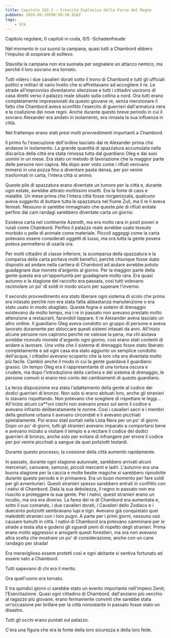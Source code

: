 ```yaml
---
title: Capitolo 162.1 – Crescita Esplosiva della Forza del Regno
pubDate: 2024-05-29T08:58:20.916Z
tags:
    - htk
---
```



Capitolo regolare,
0 capitoli in coda, 0/5
-Schadenfreude


Nel momento in cui suonò la campana, quasi tutti a Chambord ebbero l'impulso di sospirare di sollievo.


Stavolta la campana non era suonata per segnalare un attacco nemico, ma perché il loro sovrano era tornato.


Tutti videro i due cavalieri dorati sotto il trono di Chambord e tutti gli ufficiali politici e militari di vario livello che si affrettavano ad accogliere il re. Le strade all'improvviso diventarono silenziose e tutti i cittadini uscirono di casa diretti verso il palazzo reale situato sulla collina a nord.
Ora tutti erano completamente impressionati da questo giovane re, senza menzionare il fatto che Chambord aveva sconfitto l'esercito di guerrieri dall'armatura nera e la coalizione dei nove regni. Anche durante questo breve periodo in cui il sovrano Alexander era andato in isolamento, era rimasta la sua influenza in città.


Nel frattempo erano stati presi molti provvedimenti importanti a Chambord.


Il primo fu l'esecuzione dell'ordine lasciato dal re Alexander prima che andasse in isolamento. La grande quantità di spazzatura accumulata nella discarica della città era stata rimossa tutta dal guardiano Oleg e dai suoi uomini in un mese.
Era stato un metodo di lavorazione che la maggior parte delle persone non capiva. Ma dopo aver visto come i rifiuti venivano immersi in una pozza fino a diventare pasta densa, per poi venire trasformati in carta, l'intera città si animò.


Queste pile di spazzatura erano diventate un tumore per la città e, durante ogni estate, avrebbe attirato moltissimi insetti. Era la fonte di caos e malattie. Un mese prima che l'intera città fosse riorganizzata, qualcuno aveva suggerito di buttare tutta la spazzatura nel fiume Zuli, ma il re li aveva fermati. Nessuno si sarebbe immaginato che queste pile di rifiuti evitate perfino dai cani randagi sarebbero diventate carta un giorno.


Esisteva carta nel continente Azeroth, ma era molto rara in posti poveri e rurali come Chambord. Perfino il palazzo reale avrebbe usato tessuto morbido o pelle di animale come materiale. Piccoli aggeggi come la carta potevano essere considerati oggetti di lusso, ma ora tutta la gente povera poteva permettersi di usarla ora.


Per molti cittadini di classe inferiore, la scomparsa della spazzatura e la comparsa della carta portava molti benefici, perché chiunque fosse stato disposto ad andare nella cartiera di Chambord ad aiutare avrebbe potuto guadagnare due monete d'argento al giorno.
Per la maggior parte della gente questa era un'opportunità per guadagnare molto rara. Era quasi autunno e la stagione del raccolto era passata, così tutti volevano racimolare un po' di soldi in modo sicuro per superare l'inverno.


Il secondo provvedimento era stato liberare ogni sistema di scolo che prima era intasato perché non era stata fatta abbastanza manutenzione o era stato usato in modo sbagliato.
Queste fogne e sistemi di drenaggio esistevano da molto tempo, ma i re in passato non avevano prestato molto attenzione a restaurarli, facendoli tappare.
Il re Alexander aveva lasciato un altro ordine. Il guardiano Oleg aveva condotto un gruppo di persone e aveva lavorato duramente per sbloccare questi sistemi intasati da anni.
All'inizio alcune persone non capirono perché ne valesse la pena, ma chi aiutava avrebbe ricevuto monete d'argento ogni giorno, così erano stati contenti di andare a lavorare. Una volta che il sistema di drenaggio fosse stato liberato completamente e ad ogni casa era stato aggiunto un semplice condotto dell'acqua, i cittadini avevano scoperto che la loro vita era diventata molto più facile.
Cambiò anche il modo in cui la gente guardava il guardiano grasso. Un tempo Oleg era il rappresentante di una tortura oscura e crudele, ma dopo l'introduzione della cartiera e del sistema di drenaggio, le persone comuni si erano resi conto dei cambiamenti di questo guardiano.


La terza disposizione era stata l'adattamento della gente al codice dei dodici guerrieri di bronzo.
Non solo si erano abituati loro, anche gli stranieri lo stavano rispettando. Non potevano che scegliere di rispettare le leggi... All'inizio alcuni ca**oni ciechi non avevano preso sul serio il codice e avevano infranto deliberatamente le norme. Così i cavalieri sacri e i membri della gestione urbana li avevano circondati e li avevano picchiati spietatamente. Poi erano stati portati nella Lista Nera per un po' di giorni.
Dopo un po' di giorni, tutti gli stranieri avevano imparato a comportarsi bene e avevano iniziato a visitare il tempio e a recitare il codice dei dodici guerrieri di bronzo, anche solo per evitare di infrangere per errore il codice per poi venire picchiati a sangue da quei poliziotti testardi.


Durante questo processo, la coesione della città aumentò rapidamente.


In passato, durante ogni stagione autunnale, sarebbero arrivati alcuni mercenari, carovane, samurai, piccoli mercanti e ladri. L'autunno era una buona stagione per la caccia e molte bestie magiche si sarebbero riprodotte durante questo periodo e in primavera.
Era un buon momento per fare soldi per gli avventurieri. Questi stranieri spesso sarebbero entrati in conflitto con i nativi di Chambord. Data la sua debolezza, il regno in passato non era riuscito a proteggere la sua gente. Per i nativi, questi stranieri erano un incubo, ma ora era diverso.
La fama del re di Chambord era aumentata e, sotto il suo comando, i due cavalieri dorati, i Cavalieri dello Zodiaco e i duecento poliziotti sembravano lupi e tigri. Avevano già conquistato quei maledetti stranieri con i loro pugni. A parte per i primi giorni, nessuno osò causare tumulti in città. I nativi di Chambord ora potevano camminare per le strade a testa alta e godersi gli sguardi pieni di rispetto degli stranieri.
Prima erano molto aggressivi e arroganti questi forestieri, ma ora non avevano altra scelta che mostrare un po' di considerazione, anche con un cane randagio per strada!


Era meraviglioso essere protetti così e ogni abitante si sentiva fortunato ad essere nato a Chambord.


Tutti sapevano di chi era il merito.


Ora quell'uomo era tornato.


E tra quindici giorni ci sarebbe stato un evento importante nell'impero Zenit; l'Esercitazione. Quasi ogni cittadino di Chambord, dall'anziano più vecchio al ragazzo più giovane, erano fermamente convinti che sarebbe stata un'occasione per brillare per la città nonostante in passato fosse stato un disastro.


Tutti gli occhi erano puntati sul palazzo.


C'era una figura che era la fonte della loro sicurezza e della loro fede.





